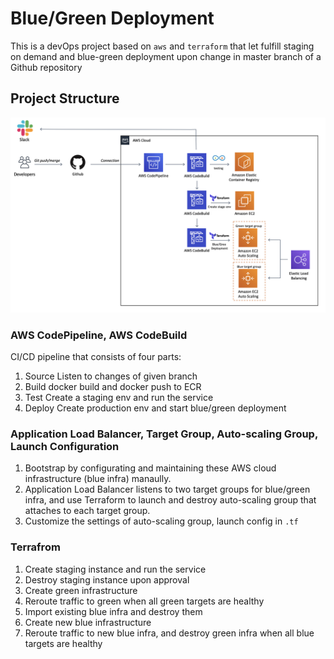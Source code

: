 # Blue/Green Deployment

This is a devOps project based on `aws` and `terraform` that let fulfill staging on demand and blue-green deployment upon change in master branch of a Github repository

## Project Structure

![](https://github.com/nathanjonjon/aws-terraform-blue-green/blob/main/architecture.png)

### AWS CodePipeline, AWS CodeBuild 
CI/CD pipeline that consists of four parts:
1. Source
    Listen to changes of given branch
2. Build
    docker build and docker push to ECR
3. Test
    Create a staging env and run the service
4. Deploy
    Create production env and start blue/green deployment

### Application Load Balancer, Target Group, Auto-scaling Group, Launch Configuration
1. Bootstrap by configurating and maintaining these AWS cloud infrastructure (blue infra) manaully.
2. Application Load Balancer listens to two target groups for blue/green infra, and use Terraform to launch and destroy auto-scaling group that attaches to each target group.
3. Customize the settings of auto-scaling group, launch config in `.tf`

### Terrafrom
1. Create staging instance and run the service
2. Destroy staging instance upon approval
3. Create green infrastructure
4. Reroute traffic to green when all green targets are healthy
5. Import existing blue infra and destroy them
6. Create new blue infrastructure
7. Reroute traffic to new blue infra, and destroy green infra when all blue targets are healthy
